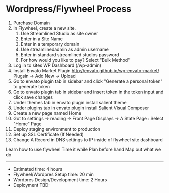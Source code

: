 # Wordpress/Flywheel Process

1. Purchase Domain
2. In Flywheel, create a new site.
    1. Use Streamlined Studio as site owner
    2. Enter in a Site Name
    3. Enter in a temporary domain
    4. Use streamlinedadmin as admin username
    5. Enter in standard streamlined studios password
    6. For how would you like to pay? Select "Bulk Method"
3. Log in to sites WP Dashboard (/wp-admin)
4. Install Envato Market Plugin http://envato.github.io/wp-envato-market/ Plugsin -> Add New -> Upload
5. Go to envato plugin tab in sidebar and click "Generate a personal token" to generate token
5. Go to envato plugin tab in sidebar and insert token in the token input and click save changes
4. Under themes tab in envato plugin install salient theme
4. Under plugins tab in envato plugin install Salient Visual Composer
7. Create a new page named Home
8. Got to settings -> reading -> Front Page Displays -> A State Page : Select "Home" Page
7. Deploy staging environment to production
8. Set up SSL Certificate (If Needed)
9. Change A Record in DNS settings to IP inside of flywheel site dashboard

Learn how to use flywheel
Time it while 
Plan before hand 
Map out what we do 

---------------------

- Estimated time: 4 hours
- Flywheel/Wordpres Setup time: 20 min
- Wordpres Design/Development time: 2 Hours
- Deployment TBD:
